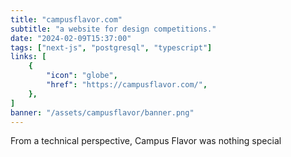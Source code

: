 ```yaml
---
title: "campusflavor.com"
subtitle: "a website for design competitions."
date: "2024-02-09T15:37:00"
tags: ["next-js", "postgresql", "typescript"]
links: [
    {
        "icon": "globe",
        "href": "https://campusflavor.com/",
    },
]
banner: "/assets/campusflavor/banner.png"
---
```


From a technical perspective, Campus Flavor was nothing special
